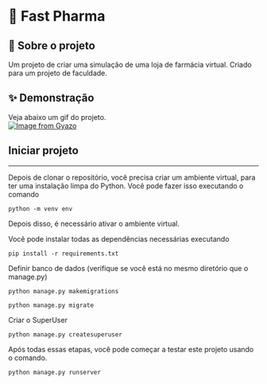 
# 🏪 Fast Pharma

## 🤔 Sobre o projeto

Um projeto de criar uma simulação de uma loja de farmácia virtual. Criado para um projeto de faculdade.

## ✨ Demonstração
Veja abaixo um gif do projeto.<br>
[![Image from Gyazo](https://media.giphy.com/media/SNoWH2ajOlKsLkpiSN/giphy.gif)](https://gyazo.com/62a2f5f98755552a75c94e9492ce3b40)

## Iniciar projeto
<hr>

Depois de clonar o repositório, você precisa criar um ambiente virtual, para ter uma instalação limpa do Python. Você pode fazer isso executando o comando

```
python -m venv env
```
Depois disso, é necessário ativar o ambiente virtual.

Você pode instalar todas as dependências necessárias executando
```
pip install -r requirements.txt
```

Definir banco de dados (verifique se você está no mesmo diretório que o manage.py)
```
python manage.py makemigrations
```
```
python manage.py migrate
```
Criar o SuperUser 
```
python manage.py createsuperuser
```

Após todas essas etapas, você pode começar a testar este projeto usando o comando.
```
python manage.py runserver
```
